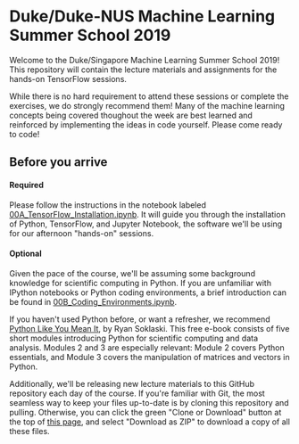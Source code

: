# Duke/Duke-NUS Machine Learning Summer School 2019

Welcome to the Duke/Singapore Machine Learning Summer School 2019!
This repository will contain the lecture materials and assignments for the hands-on TensorFlow sessions.

While there is no hard requirement to attend these sessions or complete the exercises, we do strongly recommend them!
Many of the machine learning concepts being covered thoughout the week are best learned and reinforced by implementing the ideas in code yourself.
Please come ready to code!


## Before you arrive
#### Required
Please follow the instructions in the notebook labeled [00A_TensorFlow_Installation.ipynb](https://github.com/jsigman/Duke-Singapore-MLSS-2019/blob/master/00A_TensorFlow_Installation.ipynb). It will guide you through the installation of Python, TensorFlow, and Jupyter Notebook, the software we'll be using for our afternoon "hands-on" sessions.

#### Optional
Given the pace of the course, we'll be assuming some background knowledge for scientific computing in Python.
If you are unfamiliar with IPython notebooks or Python coding environments, a brief introduction can be found in [00B_Coding_Environments.ipynb](https://github.com/jsigman/Duke-Singapore-MLSS-2019/blob/master/00B_Coding_Environments.ipynb).


If you haven't used Python before, or want a refresher, we recommend [Python Like You Mean It](https://www.pythonlikeyoumeanit.com/intro.html), by Ryan Soklaski. This free e-book consists of five short modules introducing Python for scientific computing and data analysis. Modules 2 and 3 are especially relevant: Module 2 covers Python essentials, and Module 3 covers the manipulation of matrices and vectors in Python.

Additionally, we'll be releasing new lecture materials to this GitHub repository each day of the course.
If you're familiar with Git, the most seamless way to keep your files up-to-date is by cloning this repository and pulling.
Otherwise, you can click the green "Clone or Download" button at the top of [this page](https://github.com/jsigman/Duke-Singapore-MLSS-2019), and select "Download as ZIP" to download a copy of all these files.

